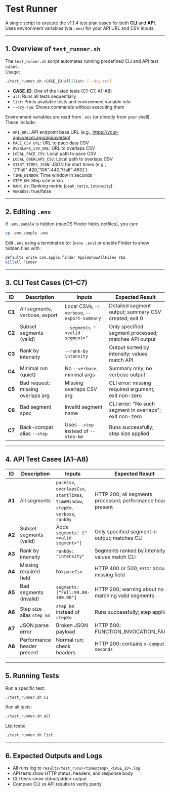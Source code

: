 # Test Runner

A single script to execute the v1.1.4 test plan cases for both **CLI** and **API**.
Uses environment variables (via `.env`) for your API URL and CSV inputs.

---

## 1. Overview of `test_runner.sh`

The `test_runner.sh` script automates running predefined CLI and API test cases.  
Usage:
```bash
./test_runner.sh <CASE_ID|all|list> [--dry-run]
```
- **CASE_ID**: One of the listed tests (C1–C7, A1–A8)  
- `all`: Runs all tests sequentially  
- `list`: Prints available tests and environment variable info  
- `--dry-run`: Shows commands without executing them

Environment variables are read from `.env` (or directly from your shell). These include:
- `API_URL`: API endpoint base URL (e.g., https://your-app.vercel.app/api/overlap)
- `PACE_CSV_URL`: URL to pace data CSV
- `OVERLAPS_CSV_URL`: URL to overlaps CSV
- `LOCAL_PACE_CSV`: Local path to pace CSV
- `LOCAL_OVERLAPS_CSV`: Local path to overlaps CSV
- `START_TIMES_JSON`: JSON for start times (e.g., '{"Full":420,"10K":440,"Half":460}')
- `TIME_WINDOW`: Time window in seconds
- `STEP_KM`: Step size in km
- `RANK_BY`: Ranking metric (`peak_ratio`, `intensity`)
- `VERBOSE`: true/false

---

## 2. Editing `.env`

If `.env.sample` is hidden (macOS Finder hides dotfiles), you can:
```bash
cp .env.sample .env
```
Edit `.env` using a terminal editor (`nano .env`) or enable Finder to show hidden files with:
```bash
defaults write com.apple.finder AppleShowAllFiles YES
killall Finder
```

---

## 3. CLI Test Cases (C1–C7)

| ID  | Description | Inputs | Expected Result |
|-----|-------------|--------|-----------------|
| **C1** | All segments, verbose, export | Local CSVs, `--verbose`, `--export-summary` | Detailed segment output; summary CSV created; exit 0 |
| **C2** | Subset segments (valid) | `--segments "<valid segment>"` | Only specified segment processed; matches API output |
| **C3** | Rank by intensity | `--rank-by intensity` | Output sorted by intensity; values match API |
| **C4** | Minimal run (quiet) | No `--verbose`, minimal args | Summary only; no verbose output |
| **C5** | Bad request: missing overlaps arg | Missing overlaps CSV arg | CLI error: missing required argument; exit non-zero |
| **C6** | Bad segment spec | Invalid segment name | CLI error: "No such segment in overlaps"; exit non-zero |
| **C7** | Back-compat alias `--step` | Uses `--step` instead of `--step-km` | Runs successfully; step size applied |

---

## 4. API Test Cases (A1–A8)

| ID  | Description | Inputs | Expected Result |
|-----|-------------|--------|-----------------|
| **A1** | All segments | `paceCsv`, `overlapsCsv`, `startTimes`, `timeWindow`, `stepKm`, `verbose`, `rankBy` | HTTP 200; all segments processed; performance headers present |
| **A2** | Subset segments (valid) | Adds `segments: ["<valid segment>"]` | Only specified segment in output; matches CLI |
| **A3** | Rank by intensity | `rankBy: "intensity"` | Segments ranked by intensity; values match CLI |
| **A4** | Missing required field | No `paceCsv` | HTTP 400 or 500; error about missing field |
| **A5** | Bad segments (invalid) | `segments: ["Full:99.00-100.00"]` | HTTP 200; warning about no matching valid segments |
| **A6** | Step size alias `step_km` | `step_km` instead of `stepKm` | Runs successfully; step applied |
| **A7** | JSON parse error | Broken JSON payload | HTTP 500; FUNCTION_INVOCATION_FAILED |
| **A8** | Performance header present | Normal run; check headers | HTTP 200; contains `x-compute-seconds` |

---

## 5. Running Tests

Run a specific test:
```bash
./test_runner.sh C1
```
Run all tests:
```bash
./test_runner.sh all
```
List tests:
```bash
./test_runner.sh list
```

---

## 6. Expected Outputs and Logs

- All runs log to `results/test_runs/<timestamp>_<CASE_ID>.log`
- API tests show HTTP status, headers, and response body
- CLI tests show stdout/stderr output
- Compare CLI vs API results to verify parity
